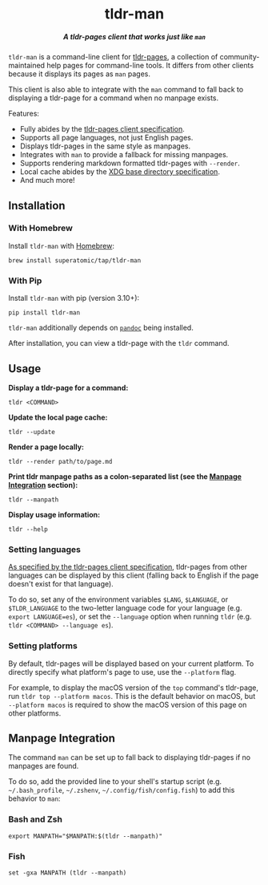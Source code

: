 <div>
    <h1 align="center">tldr-man</h1>
    <h5 align="center">A tldr-pages client that works just like <code>man</code></h5>
</div>

`tldr-man` is a command-line client for [tldr-pages][tldr-pages],
a collection of community-maintained help pages for command-line tools.
It differs from other clients because it displays its pages as `man` pages.

This client is also able to integrate with the `man` command to fall back to displaying a tldr-page for a command when
no manpage exists.

Features:
- Fully abides by the [tldr-pages client specification][client-spec].
- Supports all page languages, not just English pages.
- Displays tldr-pages in the same style as manpages.
- Integrates with `man` to provide a fallback for missing manpages.
- Supports rendering markdown formatted tldr-pages with `--render`.
- Local cache abides by the [XDG base directory specification][xdg].
- And much more!


## Installation

### With Homebrew

Install `tldr-man` with [Homebrew](https://brew.sh):

```shell
brew install superatomic/tap/tldr-man
```

### With Pip

Install `tldr-man` with pip (version 3.10+):

```shell
pip install tldr-man
```

`tldr-man` additionally depends on [`pandoc`](https://pandoc.org/installing.html) being installed.

After installation, you can view a tldr-page with the `tldr` command.


## Usage

**Display a tldr-page for a command:**

```shell
tldr <COMMAND>
```

**Update the local page cache:**

```shell
tldr --update
```

**Render a page locally:**

```shell
tldr --render path/to/page.md
```

**Print tldr manpage paths as a colon-separated list (see the [Manpage Integration](#manpage-integration) section):**

```shell
tldr --manpath
```

**Display usage information:**

```shell
tldr --help
```


### Setting languages

[As specified by the tldr-pages client specification][client-spec-language],
tldr-pages from other languages can be displayed by this client
(falling back to English if the page doesn't exist for that language).

To do so, set any of the environment variables `$LANG`, `$LANGUAGE`, or `$TLDR_LANGUAGE` to the two-letter language code
for your language (e.g. `export LANGUAGE=es`),
or set the `--language` option when running `tldr` (e.g. `tldr <COMMAND> --language es`).


### Setting platforms

By default, tldr-pages will be displayed based on your current platform.
To directly specify what platform's page to use, use the `--platform` flag.

For example, to display the macOS version of the `top` command's tldr-page, run `tldr top --platform macos`.
This is the default behavior on macOS,
but `--platform macos` is required to show the macOS version of this page on other platforms.


## Manpage Integration

The command `man` can be set up to fall back to displaying tldr-pages if no manpages are found.

To do so,
add the provided line to your shell's startup script (e.g. `~/.bash_profile`, `~/.zshenv`, `~/.config/fish/config.fish`)
to add this behavior to `man`:

### Bash and Zsh

```shell
export MANPATH="$MANPATH:$(tldr --manpath)"
```

### Fish

```shell
set -gxa MANPATH (tldr --manpath)
```

[tldr-pages]: https://github.com/tldr-pages/tldr
[client-spec]: https://github.com/tldr-pages/tldr/blob/main/CLIENT-SPECIFICATION.md
[client-spec-language]: https://github.com/tldr-pages/tldr/blob/main/CLIENT-SPECIFICATION.md#language
[xdg]: https://specifications.freedesktop.org/basedir-spec/basedir-spec-latest.html
